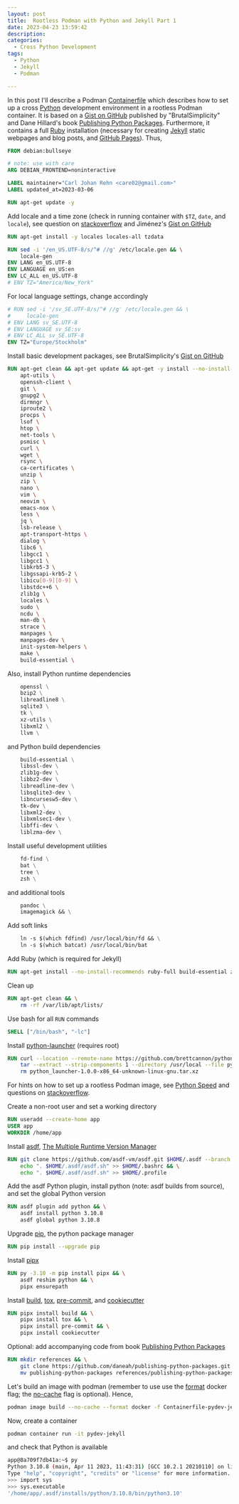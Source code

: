 ```yaml
---
layout: post
title:  Rootless Podman with Python and Jekyll Part 1
date: 2023-04-23 13:59:42
description: 
categories: 
  - Cross Python Development
tags: 
  - Python
  - Jekyll
  - Podman

---
```


In this post I'll describe a Podman [Containerfile](https://docs.podman.io/en/stable/markdown/podman-build.1.html) which describes how to set up a cross [Python](https://www.python.org/) development environment in a rootless Podman container. It is based on a [Gist on GitHub](https://gist.github.com/BrutalSimplicity/882af1d343b7530fc7e005284523d38d) published by "BrutalSimplicity" and Dane Hillard's book [Publishing Python Packages](https://www.manning.com/books/publishing-python-packages). Furthermore, it contains a full [Ruby](https://www.ruby-lang.org/en/) installation (necessary for creating [Jekyll](https://jekyllrb.com/) static webpages and blog posts, and [GitHub Pages](https://pages.github.com/)). Thus,

```dockerfile
FROM debian:bullseye

# note: use with care
ARG DEBIAN_FRONTEND=noninteractive

LABEL maintainer="Carl Johan Rehn <care02@gmail.com>"
LABEL updated_at=2023-03-06

RUN apt-get update -y
```

Add locale and a time zone (check in running container with `$TZ`, `date`, and `locale`), see question on  [stackoverflow](https://stackoverflow.com/questions/28405902/how-to-set-the-locale-inside-a-debian-ubuntu-docker-container) and Jiménez's [Gist on GitHub](https://gist.github.com/sjimenez44/1b73afeae3eec26a1915b0d4d5873b8f)

```dockerfile
RUN apt-get install -y locales locales-all tzdata

RUN sed -i '/en_US.UTF-8/s/^# //g' /etc/locale.gen && \
    locale-gen
ENV LANG en_US.UTF-8
ENV LANGUAGE en_US:en
ENV LC_ALL en_US.UTF-8
# ENV TZ="America/New_York"
```

For local language settings, change accordingly

```dockerfile
# RUN sed -i '/sv_SE.UTF-8/s/^# //g' /etc/locale.gen && \
#     locale-gen
# ENV LANG sv_SE.UTF-8
# ENV LANGUAGE sv_SE:sv
# ENV LC_ALL sv_SE.UTF-8
ENV TZ="Europe/Stockholm"
```

Install basic development packages, see BrutalSimplicity's [Gist on GitHub](https://gist.github.com/BrutalSimplicity/882af1d343b7530fc7e005284523d38d)

```dockerfile
RUN apt-get clean && apt-get update && apt-get -y install --no-install-recommends \
    apt-utils \
    openssh-client \
    git \
    gnupg2 \
    dirmngr \
    iproute2 \
    procps \
    lsof \
    htop \
    net-tools \
    psmisc \
    curl \
    wget \
    rsync \
    ca-certificates \
    unzip \
    zip \
    nano \
    vim \
    neovim \
    emacs-nox \
    less \
    jq \
    lsb-release \
    apt-transport-https \
    dialog \
    libc6 \
    libgcc1 \
    libgcc1 \
    libkrb5-3 \
    libgssapi-krb5-2 \
    libicu[0-9][0-9] \
    libstdc++6 \
    zlib1g \
    locales \
    sudo \
    ncdu \
    man-db \
    strace \
    manpages \
    manpages-dev \
    init-system-helpers \
    make \
    build-essential \
```

Also, install Python runtime dependencies

```dockerfile
    openssl \
    bzip2 \
    libreadline8 \
    sqlite3 \
    tk \
    xz-utils \
    libxml2 \
    llvm \
```

and Python build dependencies

```dockerfile
    build-essential \
    libssl-dev \
    zlib1g-dev \
    libbz2-dev \
    libreadline-dev \
    libsqlite3-dev \
    libncursesw5-dev \
    tk-dev \
    libxml2-dev \
    libxmlsec1-dev \
    libffi-dev \
    liblzma-dev \
```

Install useful development utilities

```dockerfile
    fd-find \
    bat \
    tree \
    zsh \
```

and additional tools

```dockerfile
    pandoc \
    imagemagick && \
```

Add soft links 

```dockerfile
    ln -s $(which fdfind) /usr/local/bin/fd && \
    ln -s $(which batcat) /usr/local/bin/bat
```

Add Ruby (which is required for Jekyll)

```dockerfile
RUN apt-get install --no-install-recommends ruby-full build-essential zlib1g-dev -y
```

Clean up

```dockerfile
RUN apt-get clean && \
    rm -rf /var/lib/apt/lists/
```

Use bash for all `RUN` commands 

```dockerfile
SHELL ["/bin/bash", "-lc"]
```

Install [python-launcher](https://python-launcher.app/) (requires root)

```dockerfile
RUN curl --location --remote-name https://github.com/brettcannon/python-launcher/releases/download/v1.0.0/python_launcher-1.0.0-x86_64-unknown-linux-gnu.tar.xz && \
    tar --extract --strip-components 1 --directory /usr/local --file python_launcher-1.0.0-x86_64-unknown-linux-gnu.tar.xz && \
    rm python_launcher-1.0.0-x86_64-unknown-linux-gnu.tar.xz
```

For hints on how to set up a rootless Podman image, see [Python Speed](https://pythonspeed.com/articles/root-capabilities-docker-security/) and
questions on [stackoverflow](https://stackoverflow.com/questions/59840450/rootless-docker-image). 

Create a non-root user and set a working directory

```dockerfile
RUN useradd --create-home app
USER app
WORKDIR /home/app
```

Install [asdf](https://github.com/asdf-vm/asdf), [The Multiple Runtime Version Manager](https://asdf-vm.com/)

```dockerfile
RUN git clone https://github.com/asdf-vm/asdf.git $HOME/.asdf --branch v0.11.1 && \
    echo ". $HOME/.asdf/asdf.sh" >> $HOME/.bashrc && \
    echo ". $HOME/.asdf/asdf.sh" >> $HOME/.profile
```
    
Add the asdf Python plugin, install python (note: asdf builds from source), and set the global Python version

```dockerfile
RUN asdf plugin add python && \
    asdf install python 3.10.8
    asdf global python 3.10.8
```

Upgrade [pip](https://pypi.org/project/pip/), the python package manager

```dockerfile
RUN pip install --upgrade pip
```

Install [pipx](https://github.com/pypa/pipx/)

```dockerfile
RUN py -3.10 -m pip install pipx && \
    asdf reshim python && \
    pipx ensurepath
```

Install [build](https://github.com/pypa/build), [tox](https://tox.wiki/en/latest/), [pre-commit](https://pre-commit.com/), and [cookiecutter](https://cookiecutter.readthedocs.io/)

```dockerfile
RUN pipx install build && \
    pipx install tox && \
    pipx install pre-commit && \
    pipx install cookiecutter
```

Optional: add accompanying code from book [Publishing Python Packages](https://www.manning.com/books/publishing-python-packages)

```dockerfile
RUN mkdir references && \
    git clone https://github.com/daneah/publishing-python-packages.git && \
    mv publishing-python-packages references/publishing-python-packages
```

Let's build an image with podman (remember to use use the [format](https://github.com/containers/podman/issues/8477) docker flag; the [no-cache](https://docs.podman.io/en/latest/markdown/podman-build.1.html) flag is optional). Hence, 

```bash
podman image build --no-cache --format docker -f Containerfile-pydev-jekyll -t pydev-jekyll .
```

Now, create a container

```bash
podman container run -it pydev-jekyll
```

and check that Python is available

```bash
app@8a709f7db41a:~$ py
Python 3.10.8 (main, Apr 11 2023, 11:43:31) [GCC 10.2.1 20210110] on linux
Type "help", "copyright", "credits" or "license" for more information.
>>> import sys
>>> sys.executable
'/home/app/.asdf/installs/python/3.10.8/bin/python3.10'
```


